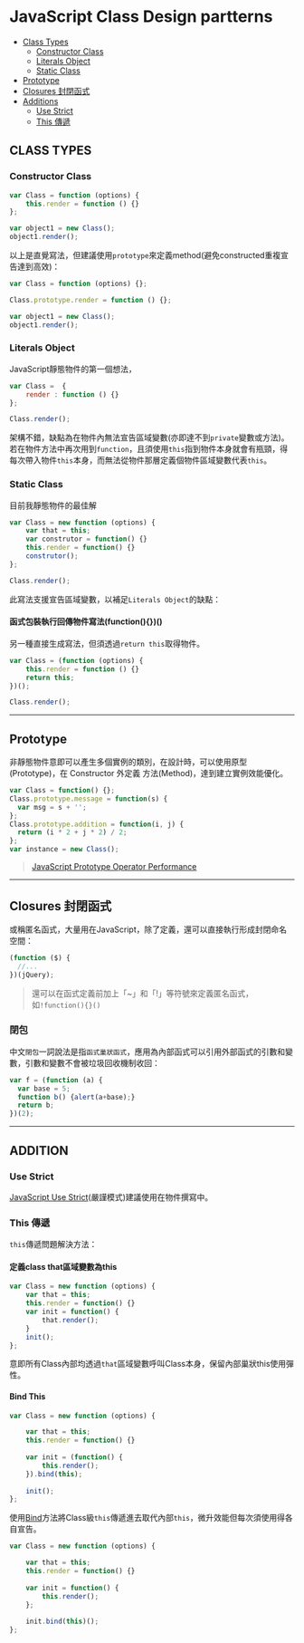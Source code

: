 JavaScript Class Design partterns
=================================

- [Class Types](#class-types)
    - [Constructor Class](#constructor-class)
    - [Literals Object](#literals-object)
    - [Static Class](#static-class)
- [Prototype](#prototype)
- [Closures 封閉函式](#closures-封閉函式)
- [Additions](#additions)
    - [Use Strict](#use-strict)
    - [This 傳遞](#this-傳遞)

CLASS TYPES
-----------

### Constructor Class

```javascript
var Class = function (options) {
    this.render = function () {}
};

var object1 = new Class();
object1.render(); 
```

以上是直覺寫法，但建議使用`prototype`來定義method(避免constructed重複宣告達到高效)：

```javascript
var Class = function (options) {};

Class.prototype.render = function () {};

var object1 = new Class();
object1.render(); 
```

### Literals Object

JavaScript靜態物件的第一個想法，

```javascript
var Class =  {
    render : function () {}
};

Class.render(); 
```

架構不錯，缺點為在物件內無法宣告區域變數(亦即達不到`private`變數或方法)。
若在物件方法中再次用到`function`，且須使用`this`指到物件本身就會有瓶頸，得每次帶入物件`this`本身，而無法從物件那層定義個物件區域變數代表`this`。

### Static Class

目前我靜態物件的最佳解

```javascript
var Class = new function (options) {
    var that = this;
    var construtor = function() {}
    this.render = function() {}
    construtor();
};

Class.render(); 
```

此寫法支援宣告區域變數，以補足`Literals Object`的缺點：


#### 函式包裝執行回傳物件寫法(function(){})()

另一種直接生成寫法，但須透過`return this`取得物件。

```javascript
var Class = (function (options) {
    this.render = function () {}
    return this;
})();

Class.render();
```

---

Prototype
---------

非靜態物件意即可以產生多個實例的類別，在設計時，可以使用原型(Prototype)，在 Constructor 外定義 方法(Method)，達到建立實例效能優化。

```javascript
var Class = function() {};
Class.prototype.message = function(s) {
  var msg = s + '';
};
Class.prototype.addition = function(i, j) {
  return (i * 2 + j * 2) / 2;
};
var instance = new Class();
```

> [JavaScript Prototype Operator Performance](https://jsperf.com/prototype-operator-performance)

---

Closures 封閉函式
-----------------

或稱匿名函式，大量用在JavaScript，除了定義，還可以直接執行形成封閉命名空間：

```javascript
(function ($) {
  //...
})(jQuery);
```

> 還可以在函式定義前加上「~」和「!」等符號來定義匿名函式，如`!function(){}()`

### 閉包

中文`閉包`一詞說法是指`函式巢狀函式`，應用為內部函式可以引用外部函式的引數和變數，引數和變數不會被垃圾回收機制收回：

```javascript
var f = (function (a) {
  var base = 5;
  function b() {alert(a+base);}
  return b;
})(2);
```


---

ADDITION 
--------

### Use Strict

[JavaScript Use Strict](https://www.w3schools.com/js/js_strict.asp)(嚴謹模式)建議使用在物件撰寫中。


### This 傳遞

`this`傳遞問題解決方法：

#### 定義class that區域變數為this

```javascript
var Class = new function (options) {
    var that = this;
    this.render = function() {}
    var init = function() {
        that.render();
    }
    init();
};
```

意即所有Class內部均透過`that`區域變數呼叫Class本身，保留內部巢狀this使用彈性。

#### Bind This

```javascript
var Class = new function (options) {

    var that = this;
    this.render = function() {}
    
    var init = (function() {
        this.render();
    }).bind(this);
    
    init();
};
```

使用[Bind](https://developer.mozilla.org/en-US/docs/Web/JavaScript/Reference/Global_Objects/Function/bind)方法將Class級`this`傳遞進去取代內部`this`，微升效能但每次須使用得各自宣告。

```javascript
var Class = new function (options) {

    var that = this;
    this.render = function() {}
    
    var init = function() {
        this.render();
    };
    
    init.bind(this)();
};
```
